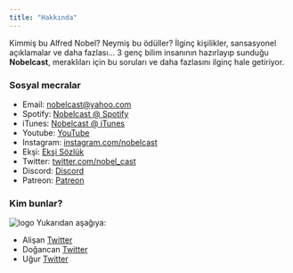 ```yaml
---
title: "Hakkında"
---
```

Kimmiş bu Alfred Nobel? Neymiş bu ödüller? İlginç kişilikler, sansasyonel açıklamalar ve daha fazlası… 3 genç bilim insanının hazırlayıp sunduğu **Nobelcast**, meraklıları için bu soruları ve daha fazlasını ilginç hale getiriyor.

### Sosyal mecralar
- Email: nobelcast@yahoo.com
- Spotify: [Nobelcast @ Spotify](https://open.spotify.com/show/5IVX8RqKsMOAGzzh7Ce4bH)
- iTunes: [Nobelcast @ iTunes](https://podcasts.apple.com/tr/podcast/nobelcast/id1454929073)
- Youtube: [YouTube ](https://www.youtube.com/channel/UC0u8IDxI3OpIQtK-t2TuoVQ)
- Instagram: [instagram.com/nobelcast](https://instagram.com/nobelcast)
- Ekşi: [Ekşi Sözlük](https://eksisozluk.com/nobelcast--5948135)
- Twitter: [twitter.com/nobel_cast](https://twitter.com/nobel_cast)
- Discord: [Discord](https://discord.gg/aYgaZUkQ)
- Patreon: [Patreon](https://patreon.com/nobelcast)

### Kim bunlar?
![logo](/nobelcast.jpg)
Yukarıdan aşağıya:
- Alişan [Twitter](https://twitter.com/alisankayabolen)
- Doğancan [Twitter](https://twitter.com/dogancan)
- Uğur [Twitter](https://twitter.com/occludens)